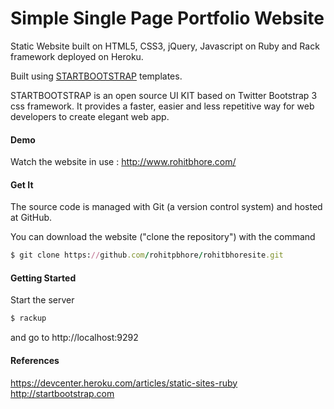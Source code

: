# Simple Single Page Portfolio Website

Static Website built on HTML5, CSS3, jQuery, Javascript on Ruby and Rack framework deployed on Heroku.

Built using [STARTBOOTSTRAP](http://startbootstrap.com) templates.

STARTBOOTSTRAP is an open source UI KIT based on Twitter Bootstrap 3 css framework. It provides a faster, easier and less repetitive way for web developers to create elegant web app.

#### Demo
Watch the website in use : http://www.rohitbhore.com/

#### Get It

The source code is managed with Git (a version control system) and hosted at GitHub.

You can download the website ("clone the repository") with the command

```ruby
$ git clone https://github.com/rohitpbhore/rohitbhoresite.git
```

#### Getting Started

Start the server

```ruby
$ rackup
```
and go to http://localhost:9292

#### References

https://devcenter.heroku.com/articles/static-sites-ruby<br/>
http://startbootstrap.com
